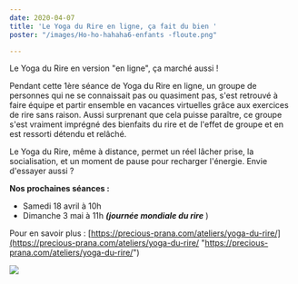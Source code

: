 ```yaml
---
date: 2020-04-07
title: 'Le Yoga du Rire en ligne, ça fait du bien '
poster: "/images/Ho-ho-hahaha6-enfants -floute.png"

---
```

Le Yoga du Rire en version "en ligne", ça marché aussi !

Pendant cette 1ère séance de Yoga du Rire en ligne, un groupe de personnes qui ne se connaissait pas ou quasiment pas, s'est retrouvé à faire équipe et partir ensemble en vacances virtuelles grâce aux exercices de rire sans raison. Aussi surprenant que cela puisse paraître, ce groupe s'est vraiment imprégné des bienfaits du rire et de l'effet de groupe et en est ressorti détendu et relâché.

Le Yoga du Rire, même à distance, permet un réel lâcher prise, la socialisation, et un moment de pause pour recharger l'énergie. Envie d'essayer aussi ?

**Nos prochaines séances :**

* Samedi 18 avril à 10h
* Dimanche 3 mai  à 11h **_(journée mondiale du rire_** )

Pour en savoir plus : [https://precious-prana.com/ateliers/yoga-du-rire/](https://precious-prana.com/ateliers/yoga-du-rire/ "https://precious-prana.com/ateliers/yoga-du-rire/")

![](/images/collage-yogadurire.png)
